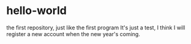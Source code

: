 hello-world
===========

the first repository, just like the first program
It's just a test, I think I will register a new account when the new year's coming.
